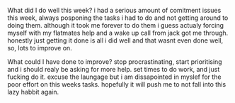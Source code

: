 What did I do well this week?
i had a serious amount of comitment issues this week, always posponing the tasks i had to do
and not getting around to doing them. although it took me forever to do them i guess
actualy forcing myself with my flatmates help and a wake up call from jack got me through.
honestly just getting it done is all i did well and that wasnt even done well, so, lots to improve on.

What could I have done to improve?
stop procrastinating, start prioritising and i should realy be asking for more help.
set times to do work, and just fucking do it. excuse the laungage but i am dissapointed in
myslef for the poor effort on this weeks tasks. hopefully it will push me to not fall into
this lazy habbit again.
